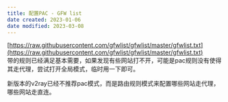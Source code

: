 ```yaml
---
title: 配置PAC - GFW list
date created: 2023-01-06
date modified: 2023-03-08
---
```


[https://raw.githubusercontent.com/gfwlist/gfwlist/master/gfwlist.txt](https://raw.githubusercontent.com/gfwlist/gfwlist/master/gfwlist.txt)  
带的规则已经满足基本需要，如果发现有些网站打不开，可能是pac规则没有使得其走代理，尝试打开全局模式，临时用一下即可。

新版本的v2ray已经不推荐pac模式，而是路由规则模式来配置哪些网站走代理，哪些网站走直连。
